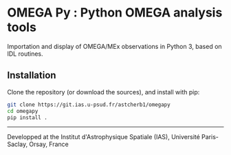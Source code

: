 # OMEGA Py : Python OMEGA analysis tools

Importation and display of OMEGA/MEx observations in Python 3, based on IDL routines.

## Installation
Clone the repository (or download the sources), and install with pip:

~~~bash
git clone https://git.ias.u-psud.fr/astcherb1/omegapy
cd omegapy
pip install .
~~~

--------------------
Developped at the Institut d'Astrophysique Spatiale (IAS), Université Paris-Saclay, Orsay, France
